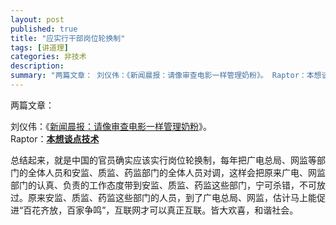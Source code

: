 ```yaml
---
layout: post
published: true
title: "应实行干部岗位轮换制"
tags: [讲道理]
categories: 非技术    
description: 
summary: "两篇文章： 刘仪伟：《新闻晨报：请像审查电影一样管理奶粉》。 Raptor：本想谈点技术 总结起来，就是中国的官员确实应该实行岗位轮换制，每年把广电总局、网监等部门的全体人员和安监、质监、药监部门的全体人员对调，这样会把原来广电、网监部门的"
---
```

两篇文章：  
  
刘仪伟：《[新闻晨报：请像审查电影一样管理奶粉][Link 1]》。  
Raptor：**[本想谈点技术][Link 2]**  
  
  
总结起来，就是中国的官员确实应该实行岗位轮换制，每年把广电总局、网监等部门的全体人员和安监、质监、药监部门的全体人员对调，这样会把原来广电、网监部门的认真、负责的工作态度带到安监、质监、药监这些部门，宁可杀错，不可放过。原来安监、质监、药监这些部门的人员，到了广电总局、网监，估计马上能促进“百花齐放，百家争鸣”，互联网才可以真正互联。皆大欢喜，和谐社会。


[Link 1]: http://ent.sina.com.cn/r/m/2008-09-22/09582177681.shtml
[Link 2]: http://www.hexieblog.com/entry/873